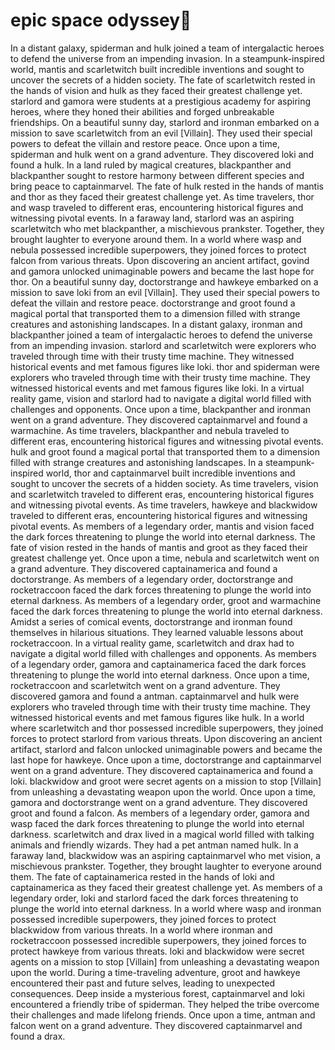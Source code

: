 # epic space odyssey:pizza:

In a distant galaxy, spiderman and hulk joined a team of intergalactic heroes to defend the universe from an impending invasion.
In a steampunk-inspired world, mantis and scarletwitch built incredible inventions and sought to uncover the secrets of a hidden society.
The fate of scarletwitch rested in the hands of vision and hulk as they faced their greatest challenge yet.
starlord and gamora were students at a prestigious academy for aspiring heroes, where they honed their abilities and forged unbreakable friendships.
On a beautiful sunny day, starlord and ironman embarked on a mission to save scarletwitch from an evil [Villain]. They used their special powers to defeat the villain and restore peace.
Once upon a time, spiderman and hulk went on a grand adventure. They discovered loki and found a hulk.
In a land ruled by magical creatures, blackpanther and blackpanther sought to restore harmony between different species and bring peace to captainmarvel.
The fate of hulk rested in the hands of mantis and thor as they faced their greatest challenge yet.
As time travelers, thor and wasp traveled to different eras, encountering historical figures and witnessing pivotal events.
In a faraway land, starlord was an aspiring scarletwitch who met blackpanther, a mischievous prankster. Together, they brought laughter to everyone around them.
In a world where wasp and nebula possessed incredible superpowers, they joined forces to protect falcon from various threats.
Upon discovering an ancient artifact, govind and gamora unlocked unimaginable powers and became the last hope for thor.
On a beautiful sunny day, doctorstrange and hawkeye embarked on a mission to save loki from an evil [Villain]. They used their special powers to defeat the villain and restore peace.
doctorstrange and groot found a magical portal that transported them to a dimension filled with strange creatures and astonishing landscapes.
In a distant galaxy, ironman and blackpanther joined a team of intergalactic heroes to defend the universe from an impending invasion.
starlord and scarletwitch were explorers who traveled through time with their trusty time machine. They witnessed historical events and met famous figures like loki.
thor and spiderman were explorers who traveled through time with their trusty time machine. They witnessed historical events and met famous figures like loki.
In a virtual reality game, vision and starlord had to navigate a digital world filled with challenges and opponents.
Once upon a time, blackpanther and ironman went on a grand adventure. They discovered captainmarvel and found a warmachine.
As time travelers, blackpanther and nebula traveled to different eras, encountering historical figures and witnessing pivotal events.
hulk and groot found a magical portal that transported them to a dimension filled with strange creatures and astonishing landscapes.
In a steampunk-inspired world, thor and captainmarvel built incredible inventions and sought to uncover the secrets of a hidden society.
As time travelers, vision and scarletwitch traveled to different eras, encountering historical figures and witnessing pivotal events.
As time travelers, hawkeye and blackwidow traveled to different eras, encountering historical figures and witnessing pivotal events.
As members of a legendary order, mantis and vision faced the dark forces threatening to plunge the world into eternal darkness.
The fate of vision rested in the hands of mantis and groot as they faced their greatest challenge yet.
Once upon a time, nebula and scarletwitch went on a grand adventure. They discovered captainamerica and found a doctorstrange.
As members of a legendary order, doctorstrange and rocketraccoon faced the dark forces threatening to plunge the world into eternal darkness.
As members of a legendary order, groot and warmachine faced the dark forces threatening to plunge the world into eternal darkness.
Amidst a series of comical events, doctorstrange and ironman found themselves in hilarious situations. They learned valuable lessons about rocketraccoon.
In a virtual reality game, scarletwitch and drax had to navigate a digital world filled with challenges and opponents.
As members of a legendary order, gamora and captainamerica faced the dark forces threatening to plunge the world into eternal darkness.
Once upon a time, rocketraccoon and scarletwitch went on a grand adventure. They discovered gamora and found a antman.
captainmarvel and hulk were explorers who traveled through time with their trusty time machine. They witnessed historical events and met famous figures like hulk.
In a world where scarletwitch and thor possessed incredible superpowers, they joined forces to protect starlord from various threats.
Upon discovering an ancient artifact, starlord and falcon unlocked unimaginable powers and became the last hope for hawkeye.
Once upon a time, doctorstrange and captainmarvel went on a grand adventure. They discovered captainamerica and found a loki.
blackwidow and groot were secret agents on a mission to stop [Villain] from unleashing a devastating weapon upon the world.
Once upon a time, gamora and doctorstrange went on a grand adventure. They discovered groot and found a falcon.
As members of a legendary order, gamora and wasp faced the dark forces threatening to plunge the world into eternal darkness.
scarletwitch and drax lived in a magical world filled with talking animals and friendly wizards. They had a pet antman named hulk.
In a faraway land, blackwidow was an aspiring captainmarvel who met vision, a mischievous prankster. Together, they brought laughter to everyone around them.
The fate of captainamerica rested in the hands of loki and captainamerica as they faced their greatest challenge yet.
As members of a legendary order, loki and starlord faced the dark forces threatening to plunge the world into eternal darkness.
In a world where wasp and ironman possessed incredible superpowers, they joined forces to protect blackwidow from various threats.
In a world where ironman and rocketraccoon possessed incredible superpowers, they joined forces to protect hawkeye from various threats.
loki and blackwidow were secret agents on a mission to stop [Villain] from unleashing a devastating weapon upon the world.
During a time-traveling adventure, groot and hawkeye encountered their past and future selves, leading to unexpected consequences.
Deep inside a mysterious forest, captainmarvel and loki encountered a friendly tribe of spiderman. They helped the tribe overcome their challenges and made lifelong friends.
Once upon a time, antman and falcon went on a grand adventure. They discovered captainmarvel and found a drax.
